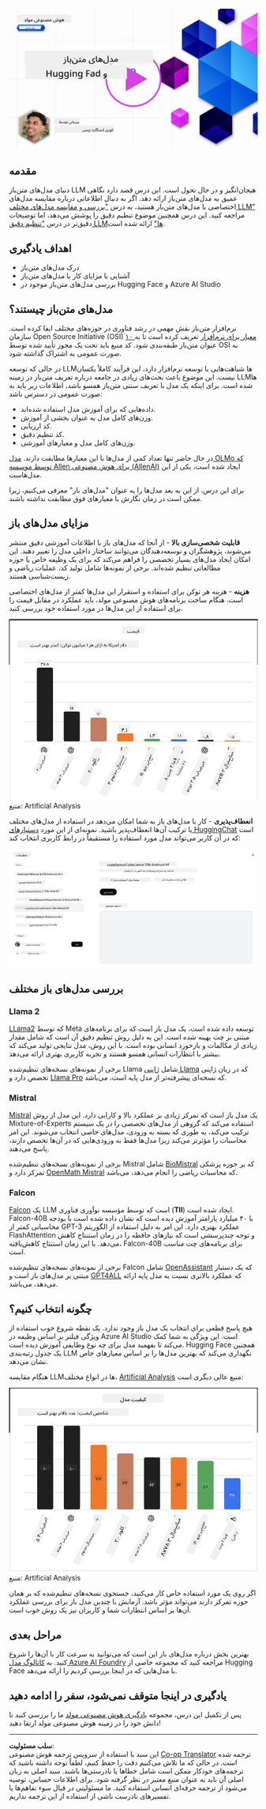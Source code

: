 <!--
CO_OP_TRANSLATOR_METADATA:
{
  "original_hash": "a8b2d4bb727c877ebf9edff8623d16b9",
  "translation_date": "2025-09-06T10:11:16+00:00",
  "source_file": "16-open-source-models/README.md",
  "language_code": "fa"
}
-->
[![مدل‌های متن‌باز](../../../translated_images/16-lesson-banner.6b56555e8404fda1716382db4832cecbe616ccd764de381f0af6cfd694d05f74.fa.png)](https://aka.ms/gen-ai-lesson16-gh?WT.mc_id=academic-105485-koreyst)

## مقدمه

دنیای مدل‌های متن‌باز LLM هیجان‌انگیز و در حال تحول است. این درس قصد دارد نگاهی عمیق به مدل‌های متن‌باز ارائه دهد. اگر به دنبال اطلاعاتی درباره مقایسه مدل‌های اختصاصی با مدل‌های متن‌باز هستید، به درس ["بررسی و مقایسه مدل‌های مختلف LLM"](../02-exploring-and-comparing-different-llms/README.md?WT.mc_id=academic-105485-koreyst) مراجعه کنید. این درس همچنین موضوع تنظیم دقیق را پوشش می‌دهد، اما توضیحات دقیق‌تر در درس ["تنظیم دقیق LLM‌ها"](../18-fine-tuning/README.md?WT.mc_id=academic-105485-koreyst) ارائه شده است.

## اهداف یادگیری

- درک مدل‌های متن‌باز
- آشنایی با مزایای کار با مدل‌های متن‌باز
- بررسی مدل‌های متن‌باز موجود در Hugging Face و Azure AI Studio

## مدل‌های متن‌باز چیستند؟

نرم‌افزار متن‌باز نقش مهمی در رشد فناوری در حوزه‌های مختلف ایفا کرده است. سازمان Open Source Initiative (OSI) [۱۰ معیار برای نرم‌افزار](https://web.archive.org/web/20241126001143/https://opensource.org/osd?WT.mc_id=academic-105485-koreyst) تعریف کرده است تا به عنوان متن‌باز طبقه‌بندی شود. کد منبع باید تحت یک مجوز تأیید شده توسط OSI به صورت عمومی به اشتراک گذاشته شود.

در حالی که توسعه LLM‌ها شباهت‌هایی با توسعه نرم‌افزار دارد، این فرآیند کاملاً یکسان نیست. این موضوع باعث بحث‌های زیادی در جامعه درباره تعریف متن‌باز در زمینه LLM‌ها شده است. برای اینکه یک مدل با تعریف سنتی متن‌باز همسو باشد، اطلاعات زیر باید به صورت عمومی در دسترس باشد:

- داده‌هایی که برای آموزش مدل استفاده شده‌اند.
- وزن‌های کامل مدل به عنوان بخشی از آموزش.
- کد ارزیابی.
- کد تنظیم دقیق.
- وزن‌های کامل مدل و معیارهای آموزشی.

در حال حاضر تنها تعداد کمی از مدل‌ها با این معیارها مطابقت دارند. [مدل OLMo که توسط موسسه Allen برای هوش مصنوعی (AllenAI)](https://huggingface.co/allenai/OLMo-7B?WT.mc_id=academic-105485-koreyst) ایجاد شده است، یکی از این مدل‌هاست.

برای این درس، از این به بعد مدل‌ها را به عنوان "مدل‌های باز" معرفی می‌کنیم، زیرا ممکن است در زمان نگارش با معیارهای فوق مطابقت نداشته باشند.

## مزایای مدل‌های باز

**قابلیت شخصی‌سازی بالا** - از آنجا که مدل‌های باز با اطلاعات آموزشی دقیق منتشر می‌شوند، پژوهشگران و توسعه‌دهندگان می‌توانند ساختار داخلی مدل را تغییر دهند. این امکان ایجاد مدل‌های بسیار تخصصی را فراهم می‌کند که برای یک وظیفه خاص یا حوزه مطالعاتی تنظیم شده‌اند. برخی از نمونه‌ها شامل تولید کد، عملیات ریاضی و زیست‌شناسی هستند.

**هزینه** - هزینه هر توکن برای استفاده و استقرار این مدل‌ها کمتر از مدل‌های اختصاصی است. هنگام ساخت برنامه‌های هوش مصنوعی مولد، باید عملکرد در مقابل قیمت را برای استفاده از این مدل‌ها در مورد استفاده خود بررسی کنید.

![هزینه مدل](../../../translated_images/model-price.3f5a3e4d32ae00b465325159e1f4ebe7b5861e95117518c6bfc37fe842950687.fa.png)  
منبع: Artificial Analysis

**انعطاف‌پذیری** - کار با مدل‌های باز به شما امکان می‌دهد در استفاده از مدل‌های مختلف یا ترکیب آن‌ها انعطاف‌پذیر باشید. نمونه‌ای از این مورد [دستیارهای HuggingChat](https://huggingface.co/chat?WT.mc_id=academic-105485-koreyst) است که در آن کاربر می‌تواند مدل مورد استفاده را مستقیماً در رابط کاربری انتخاب کند:

![انتخاب مدل](../../../translated_images/choose-model.f095d15bbac922141591fd4fac586dc8d25e69b42abf305d441b84c238e293f2.fa.png)

## بررسی مدل‌های باز مختلف

### Llama 2

[LLama2](https://huggingface.co/meta-llama?WT.mc_id=academic-105485-koreyst) که توسط Meta توسعه داده شده است، یک مدل باز است که برای برنامه‌های مبتنی بر چت بهینه شده است. این به دلیل روش تنظیم دقیق آن است که شامل مقدار زیادی از مکالمات و بازخورد انسانی بوده است. با این روش، مدل نتایجی تولید می‌کند که بیشتر با انتظارات انسانی همسو هستند و تجربه کاربری بهتری ارائه می‌دهد.

برخی از نمونه‌های نسخه‌های تنظیم‌شده Llama شامل [ژاپنی Llama](https://huggingface.co/elyza/ELYZA-japanese-Llama-2-7b?WT.mc_id=academic-105485-koreyst) که در زبان ژاپنی تخصص دارد و [Llama Pro](https://huggingface.co/TencentARC/LLaMA-Pro-8B?WT.mc_id=academic-105485-koreyst) که نسخه‌ای پیشرفته‌تر از مدل پایه است، می‌باشد.

### Mistral

[Mistral](https://huggingface.co/mistralai?WT.mc_id=academic-105485-koreyst) یک مدل باز است که تمرکز زیادی بر عملکرد بالا و کارایی دارد. این مدل از روش Mixture-of-Experts استفاده می‌کند که گروهی از مدل‌های تخصصی را در یک سیستم ترکیب می‌کند، به طوری که بسته به ورودی، مدل‌های خاصی انتخاب می‌شوند. این امر محاسبات را مؤثرتر می‌کند زیرا مدل‌ها فقط به ورودی‌هایی که در آن‌ها تخصص دارند، پاسخ می‌دهند.

برخی از نمونه‌های نسخه‌های تنظیم‌شده Mistral شامل [BioMistral](https://huggingface.co/BioMistral/BioMistral-7B?text=Mon+nom+est+Thomas+et+mon+principal?WT.mc_id=academic-105485-koreyst) که بر حوزه پزشکی تمرکز دارد و [OpenMath Mistral](https://huggingface.co/nvidia/OpenMath-Mistral-7B-v0.1-hf?WT.mc_id=academic-105485-koreyst) که محاسبات ریاضی را انجام می‌دهد، می‌باشد.

### Falcon

[Falcon](https://huggingface.co/tiiuae?WT.mc_id=academic-105485-koreyst) یک LLM است که توسط مؤسسه نوآوری فناوری (**TII**) ایجاد شده است. Falcon-40B با ۴۰ میلیارد پارامتر آموزش دیده است که نشان داده شده است با بودجه محاسباتی کمتر از GPT-3 عملکرد بهتری دارد. این امر به دلیل استفاده از الگوریتم FlashAttention و توجه چندپرسشی است که نیازهای حافظه را در زمان استنتاج کاهش می‌دهد. با این زمان استنتاج کاهش‌یافته، Falcon-40B برای برنامه‌های چت مناسب است.

برخی از نمونه‌های نسخه‌های تنظیم‌شده Falcon شامل [OpenAssistant](https://huggingface.co/OpenAssistant/falcon-40b-sft-top1-560?WT.mc_id=academic-105485-koreyst) که یک دستیار مبتنی بر مدل‌های باز است و [GPT4ALL](https://huggingface.co/nomic-ai/gpt4all-falcon?WT.mc_id=academic-105485-koreyst) که عملکرد بالاتری نسبت به مدل پایه ارائه می‌دهد، می‌باشد.

## چگونه انتخاب کنیم؟

هیچ پاسخ قطعی برای انتخاب یک مدل باز وجود ندارد. یک نقطه شروع خوب استفاده از ویژگی فیلتر بر اساس وظیفه در Azure AI Studio است. این ویژگی به شما کمک می‌کند تا بفهمید مدل برای چه نوع وظایفی آموزش دیده است. Hugging Face همچنین یک جدول رتبه‌بندی LLM نگهداری می‌کند که بهترین مدل‌ها را بر اساس معیارهای خاص نشان می‌دهد.

هنگام مقایسه LLM‌ها در انواع مختلف، [Artificial Analysis](https://artificialanalysis.ai/?WT.mc_id=academic-105485-koreyst) منبع عالی دیگری است:

![کیفیت مدل](../../../translated_images/model-quality.aaae1c22e00f7ee1cd9dc186c611ac6ca6627eabd19e5364dce9e216d25ae8a5.fa.png)  
منبع: Artificial Analysis

اگر روی یک مورد استفاده خاص کار می‌کنید، جستجوی نسخه‌های تنظیم‌شده که بر همان حوزه تمرکز دارند می‌تواند مؤثر باشد. آزمایش با چندین مدل باز برای بررسی عملکرد آن‌ها بر اساس انتظارات شما و کاربران نیز یک روش خوب است.

## مراحل بعدی

بهترین بخش درباره مدل‌های باز این است که می‌توانید به سرعت کار با آن‌ها را شروع کنید. به [کاتالوگ مدل Azure AI Foundry](https://ai.azure.com?WT.mc_id=academic-105485-koreyst) مراجعه کنید که مجموعه خاصی از Hugging Face با مدل‌هایی که در اینجا بررسی کردیم را ارائه می‌دهد.

## یادگیری در اینجا متوقف نمی‌شود، سفر را ادامه دهید

پس از تکمیل این درس، مجموعه [یادگیری هوش مصنوعی مولد](https://aka.ms/genai-collection?WT.mc_id=academic-105485-koreyst) ما را بررسی کنید تا دانش خود را در زمینه هوش مصنوعی مولد ارتقا دهید!

---

**سلب مسئولیت**:  
این سند با استفاده از سرویس ترجمه هوش مصنوعی [Co-op Translator](https://github.com/Azure/co-op-translator) ترجمه شده است. در حالی که ما تلاش می‌کنیم دقت را حفظ کنیم، لطفاً توجه داشته باشید که ترجمه‌های خودکار ممکن است شامل خطاها یا نادرستی‌ها باشند. سند اصلی به زبان اصلی آن باید به عنوان منبع معتبر در نظر گرفته شود. برای اطلاعات حساس، توصیه می‌شود از ترجمه حرفه‌ای انسانی استفاده کنید. ما مسئولیتی در قبال سوء تفاهم‌ها یا تفسیرهای نادرست ناشی از استفاده از این ترجمه نداریم.